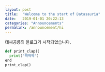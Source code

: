 ```yaml
---
layout: post
title:  "Welcome to the start of Datasauria"
date:   2019-01-01 20:22:13
categories: "Announcements"
permalink: /announcement/hi
---
```


데싸공룡의 블로그가 시작되었습니다.

<!--more-->

```python
def print_clap()
  print("짝짝짝")
end
print_clap()
```
